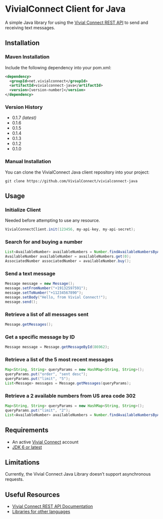 # VivialConnect Client for Java

A simple Java library for using the [Vivial Connect REST API](https://www.vivialconnect.net/) to send and receiving text messages.

## Installation

### Maven Installation

Include the following dependency into your pom.xml:

```xml
<dependency>
  <groupId>net.vivialconnect</groupId>
  <artifactId>vivialconnect-java</artifactId>
  <version>[version-number]</version>
</dependency>
```

### Version History

-   0.1.7 _(latest)_
-   0.1.6
-   0.1.5
-   0.1.4
-   0.1.3
-   0.1.2
-   0.1.0

### Manual Installation

You can clone the VivialConnect Java client repository into your project:

```
git clone https://github.com/VivialConnect/vivialconnect-java
```

## Usage

### Initialize Client

Needed before attempting to use any resource.

```java
VivialConnectClient.init(123456, my-api-key, my-api-secret);
```

### Search for and buying a number

```java
List<AvailableNumber> availableNumbers = Number.findAvailableNumbersByAreaCode("302");
AvailableNumber availableNumber = availableNumbers.get(0);
AssociatedNumber associatedNumber = availableNumber.buy();
```

### Send a text message

```java
Message message = new Message();
message.setFromNumber("+19132597591");
message.setToNumber("+11234567890");
message.setBody("Hello, from Vivial Connect!");
message.send();
```

### Retrieve a list of all messages sent

```java
Message.getMessages();
```

### Get a specific message by ID

```java
Message message = Message.getMessageById(86962);
```

### Retrieve a list of the 5 most recent messages

```java
Map<String, String> queryParams = new HashMap<String, String>();
queryParams.put("order", "sent desc");
queryParams.put("limit", "5");
List<Message> messages = Message.getMessages(queryParams);
```

### Retrieve a 2 available numbers from US area code 302

```java
Map<String, String> queryParams = new HashMap<String, String>();
queryParams.put("limit", "2");
List<AvailableNumber> availableNumbers = Number.findAvailableNumbersByAreaCode("302", queryParams);
```

## Requirements

-   An active [Vivial Connect](https://www.vivialconnect.net/register/) account
-   [JDK 6 or latest](http://www.oracle.com/technetwork/java/javase/downloads/index.html)

## Limitations

Currently, the Vivial Connect Java Library doesn’t support asynchronous requests.

## Useful Resources

-   [Vivial Connect REST API Documentation](https://vivialconnect.net/docs)
-   [Libraries for other languages](https://vivialconnect.github.io)
